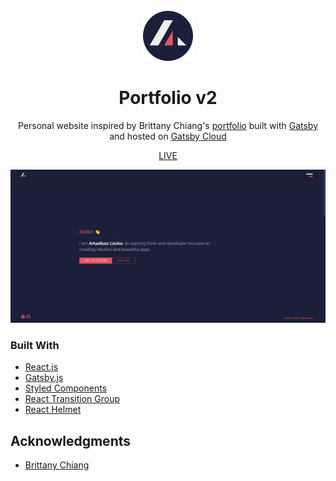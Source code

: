 <div id="top"></div>

<!-- PROJECT LOGO -->
<br />
<div align="center">
  <a href="https://github.com/shocquu/portfolio-v2">
    <img src="https://raw.githubusercontent.com/shocquu/portfolio-v2/5432c9a1e54fb0ebe066d7876ff88df4d4b8db27/src/images/icon.svg" alt="Logo" width="80" height="80">
  </a>
  <h1 align="center">Portfolio v2</h3>
  <p align="center">
  Personal website inspired by Brittany Chiang's <a href="https://brittanychiang.com" target="_blank">portfolio</a> built with <a href="https://www.gatsbyjs.org/" target="_blank">Gatsby</a> and hosted on <a href="https://www.gatsbyjs.com/products/cloud/" target="_blank">Gatsby Cloud</a>
</p>
  <div align="center"> <a href="https://arkadiuszliszka.site" target="_blank">LIVE</a></div>
</div>


![preview](https://github.com/shocquu/portfolio-v2/blob/main/static/portfolio.png?raw=true)

### Built With

-   [React.js](https://reactjs.org/)
-   [Gatsby.js](https://www.gatsbyjs.org/)
-   [Styled Components](https://styled-components.com/)
-   [React Transition Group](https://reactcommunity.org/react-transition-group/)
-   [React Helmet](https://github.com/nfl/react-helmet)

<!-- ACKNOWLEDGMENTS -->

## Acknowledgments

-   [Brittany Chiang](https://brittanychiang.com)
